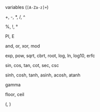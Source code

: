 variables (`[A-Za-z]+`)

+, -, \*, /, ^

%, !, °

PI, E

and, or, xor, mod

exp, pow, sqrt, cbrt, root, log, ln, log10, erfc

sin, cos, tan, cot, sec, csc

sinh, cosh, tanh, asinh, acosh, atanh

gamma

floor, ceil

(, )


